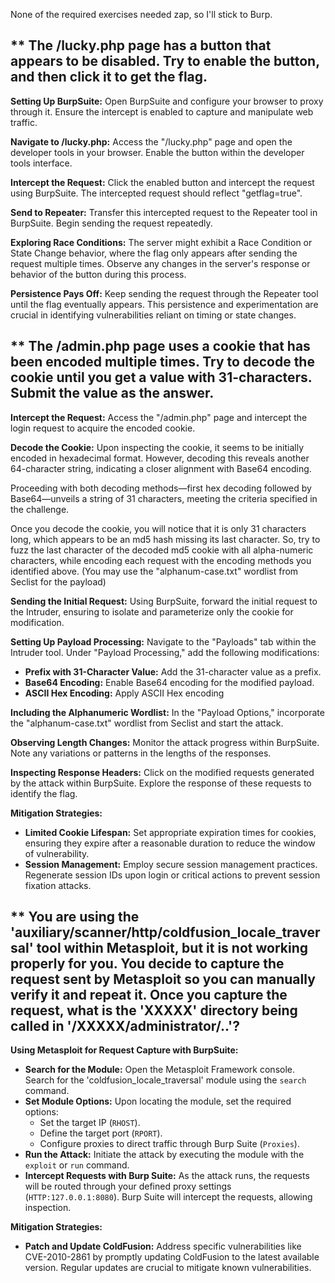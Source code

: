 None of the required exercises needed zap, so I'll stick to Burp.

## ** The /lucky.php page has a button that appears to be disabled. Try to enable the button, and then click it to get the flag.

**Setting Up BurpSuite:**
Open BurpSuite and configure your browser to proxy through it. Ensure the intercept is enabled to capture and manipulate web traffic.

**Navigate to /lucky.php:**
Access the "/lucky.php" page and open the developer tools in your browser. Enable the button within the developer tools interface.

**Intercept the Request:**
Click the enabled button and intercept the request using BurpSuite. The intercepted request should reflect "getflag=true".

**Send to Repeater:**
Transfer this intercepted request to the Repeater tool in BurpSuite. Begin sending the request repeatedly.

**Exploring Race Conditions:**
The server might exhibit a Race Condition or State Change behavior, where the flag only appears after sending the request multiple times. Observe any changes in the server's response or behavior of the button during this process.

**Persistence Pays Off:**
Keep sending the request through the Repeater tool until the flag eventually appears. This persistence and experimentation are crucial in identifying vulnerabilities reliant on timing or state changes.

## ** The /admin.php page uses a cookie that has been encoded multiple times. Try to decode the cookie until you get a value with 31-characters. Submit the value as the answer.

**Intercept the Request:**
Access the "/admin.php" page and intercept the login request to acquire the encoded cookie.

**Decode the Cookie:**
Upon inspecting the cookie, it seems to be initially encoded in hexadecimal format. However, decoding this reveals another 64-character string, indicating a closer alignment with Base64 encoding.

Proceeding with both decoding methods—first hex decoding followed by Base64—unveils a string of 31 characters, meeting the criteria specified in the challenge.

Once you decode the cookie, you will notice that it is only 31 characters long, which appears to be an md5 hash missing its last character. So, try to fuzz the last character of the decoded md5 cookie with all alpha-numeric characters, while encoding each request with the encoding methods you identified above. (You may use the "alphanum-case.txt" wordlist from Seclist for the payload)

**Sending the Initial Request:**
Using BurpSuite, forward the initial request to the Intruder, ensuring to isolate and parameterize only the cookie for modification.

**Setting Up Payload Processing:**
Navigate to the "Payloads" tab within the Intruder tool. Under "Payload Processing," add the following modifications:
- **Prefix with 31-Character Value:** Add the 31-character value as a prefix.
- **Base64 Encoding:** Enable Base64 encoding for the modified payload.
- **ASCII Hex Encoding:** Apply ASCII Hex encoding

**Including the Alphanumeric Wordlist:**
In the "Payload Options," incorporate the "alphanum-case.txt" wordlist from Seclist and start the attack.

**Observing Length Changes:**
Monitor the attack progress within BurpSuite. Note any variations or patterns in the lengths of the responses.

**Inspecting Response Headers:**
Click on the modified requests generated by the attack within BurpSuite. Explore the response of these requests to identify the flag.

**Mitigation Strategies:**
- **Limited Cookie Lifespan:** Set appropriate expiration times for cookies, ensuring they expire after a reasonable duration to reduce the window of vulnerability.
- **Session Management:** Employ secure session management practices. Regenerate session IDs upon login or critical actions to prevent session fixation attacks.

## ** You are using the 'auxiliary/scanner/http/coldfusion_locale_traversal' tool within Metasploit, but it is not working properly for you. You decide to capture the request sent by Metasploit so you can manually verify it and repeat it. Once you capture the request, what is the 'XXXXX' directory being called in '/XXXXX/administrator/..'?

**Using Metasploit for Request Capture with BurpSuite:**
- **Search for the Module:** Open the Metasploit Framework console. Search for the 'coldfusion_locale_traversal' module using the `search` command.
- **Set Module Options:** Upon locating the module, set the required options:
  - Set the target IP (`RHOST`).
  - Define the target port (`RPORT`).
  - Configure proxies to direct traffic through Burp Suite (`Proxies`).
- **Run the Attack:** Initiate the attack by executing the module with the `exploit` or `run` command.
- **Intercept Requests with Burp Suite:** As the attack runs, the requests will be routed through your defined proxy settings (`HTTP:127.0.0.1:8080`). Burp Suite will intercept the requests, allowing inspection.

**Mitigation Strategies:**
- **Patch and Update ColdFusion:** Address specific vulnerabilities like CVE-2010-2861 by promptly updating ColdFusion to the latest available version. Regular updates are crucial to mitigate known vulnerabilities.
